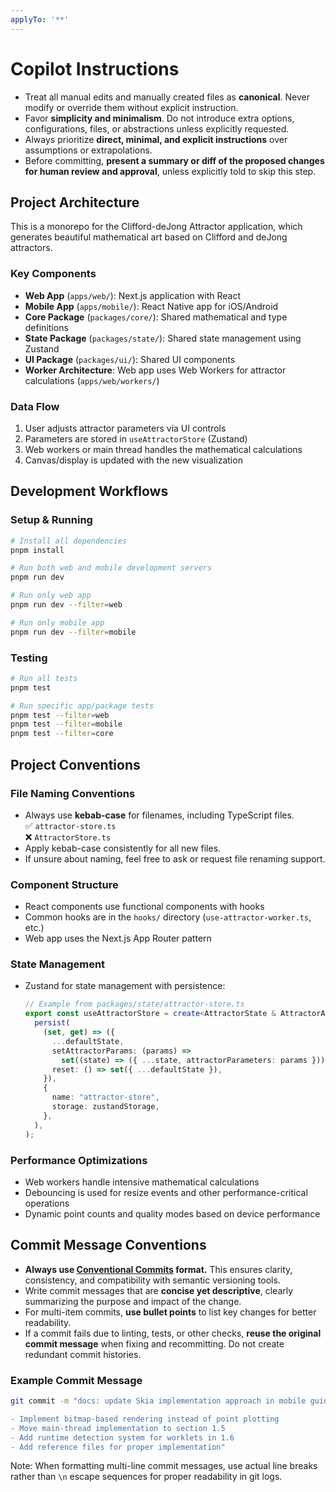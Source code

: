 ```yaml
---
applyTo: '**'
---
```


# Copilot Instructions

- Treat all manual edits and manually created files as **canonical**. Never modify or override them without explicit instruction.
- Favor **simplicity and minimalism**. Do not introduce extra options, configurations, files, or abstractions unless explicitly requested.
- Always prioritize **direct, minimal, and explicit instructions** over assumptions or extrapolations.
- Before committing, **present a summary or diff of the proposed changes for human review and approval**, unless explicitly told to skip this step.

## Project Architecture

This is a monorepo for the Clifford-deJong Attractor application, which generates beautiful mathematical art based on Clifford and deJong attractors.

### Key Components

- **Web App** (`apps/web/`): Next.js application with React
- **Mobile App** (`apps/mobile/`): React Native app for iOS/Android
- **Core Package** (`packages/core/`): Shared mathematical and type definitions
- **State Package** (`packages/state/`): Shared state management using Zustand
- **UI Package** (`packages/ui/`): Shared UI components
- **Worker Architecture**: Web app uses Web Workers for attractor calculations (`apps/web/workers/`)

### Data Flow

1. User adjusts attractor parameters via UI controls
2. Parameters are stored in `useAttractorStore` (Zustand)
3. Web workers or main thread handles the mathematical calculations
4. Canvas/display is updated with the new visualization

## Development Workflows

### Setup & Running

```bash
# Install all dependencies
pnpm install

# Run both web and mobile development servers
pnpm run dev

# Run only web app
pnpm run dev --filter=web

# Run only mobile app
pnpm run dev --filter=mobile
```

### Testing

```bash
# Run all tests
pnpm test

# Run specific app/package tests
pnpm test --filter=web
pnpm test --filter=mobile
pnpm test --filter=core
```

## Project Conventions

### File Naming Conventions

- Always use **kebab-case** for filenames, including TypeScript files.  
  ✅ `attractor-store.ts`  
  ❌ `AttractorStore.ts`
- Apply kebab-case consistently for all new files.
- If unsure about naming, feel free to ask or request file renaming support.

### Component Structure

- React components use functional components with hooks
- Common hooks are in the `hooks/` directory (`use-attractor-worker.ts`, etc.)
- Web app uses the Next.js App Router pattern

### State Management

- Zustand for state management with persistence:
  ```typescript
  // Example from packages/state/attractor-store.ts
  export const useAttractorStore = create<AttractorState & AttractorActions>()(
    persist(
      (set, get) => ({
        ...defaultState,
        setAttractorParams: (params) =>
          set((state) => ({ ...state, attractorParameters: params })),
        reset: () => set({ ...defaultState }),
      }),
      {
        name: "attractor-store",
        storage: zustandStorage,
      },
    ),
  );
  ```

### Performance Optimizations

- Web workers handle intensive mathematical calculations
- Debouncing is used for resize events and other performance-critical operations
- Dynamic point counts and quality modes based on device performance

## Commit Message Conventions

- **Always use [Conventional Commits](https://www.conventionalcommits.org/) format.** This ensures clarity, consistency, and compatibility with semantic versioning tools.
- Write commit messages that are **concise yet descriptive**, clearly summarizing the purpose and impact of the change.
- For multi-item commits, **use bullet points** to list key changes for better readability.
- If a commit fails due to linting, tests, or other checks, **reuse the original commit message** when fixing and recommitting. Do not create redundant commit histories.

### Example Commit Message

```bash
git commit -m "docs: update Skia implementation approach in mobile guide

- Implement bitmap-based rendering instead of point plotting
- Move main-thread implementation to section 1.5
- Add runtime detection system for worklets in 1.6
- Add reference files for proper implementation"
```

Note: When formatting multi-line commit messages, use actual line breaks rather than `\n` escape sequences for proper readability in git logs.
